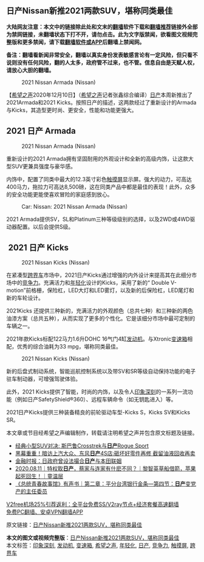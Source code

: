  <h2>日产Nissan新推2021两款SUV，堪称同类最佳</h2> <p class="notice"><b>大陆网友注意：本文中的链接除此处和文末的<a href="https://github.com/bannedbook/fanqiang" >翻墙</a>软件下载和<a href="https://github.com/killgcd/justmysocks/blob/master/README.md">翻墙推荐</a>链接外全部为禁网链接，未翻墙状态下打不开，请勿点击。此为文字版禁闻，欲看图文视频完整版和更多禁闻，请下载<a href="https://github.com/bannedbook/fanqiang">翻墙软件或APP</a>后翻墙上禁闻网。</p><p>备注：翻墙看新闻非常安全，翻墙以真实身份发表敏感言论有一定风险，但只看不说则没有任何风险，翻的人太多，政府管不过来，也不管。信息自由是天赋人权，请放心大胆的翻墙。</b></p>  <div class="entry"> <figure><figcaption>2021 Nissan Armada (Nissan)</figcaption></figure> <p>【<span class='wp_keywordlink_affiliate'><a href="https://www.soundofhope.org" title="希望之声" target="_blank">希望之声</a></span>2020年12月10日】（<a href="https://www.bannedbook.org/bnews/tag/%e5%b8%8c%e6%9c%9b%e4%b9%8b%e5%a3%b0/" class="st_tag internal_tag" rel="tag" title="标签 希望之声 下的日志">希望之声</a>记者张鑫综合编译）<a href="https://www.bannedbook.org/bnews/tag/%E6%97%A5%E4%BA%A7/" class="st_tag internal_tag" rel="tag" title="标签 日产 下的日志">日产</a>本周新推出了2021Armada和2021 Kicks。按照日产的描述，这两款经过了重新设计的Armada与Kicks，其造型更时尚、更安全，性能和功能更强大。</p> <h2>2021 日产 Armada</h2> <figure><figcaption>2021 Nissan Armada (Nissan)</figcaption></figure> <p>重新设计的2021 Armada拥有坚固耐用的外观设计和全新的高级内饰，让这款大型SUV更兼具强度与豪华感。</p> <p>内饰中，配置了同类中最大的12.3英寸彩色<a href="https://www.bannedbook.org/bnews/tag/%e8%a7%a6%e6%91%b8%e5%b1%8f/" class="st_tag internal_tag" rel="tag" title="标签 触摸屏 下的日志">触摸屏</a>显示屏。强大的动力，可高达400马力，拖拉力可高达8,500磅，这在同类产品中都是最佳的表现！此外，众多的安全功能更能使喜欢冒险的家庭感到放心。</p> <figure><figcaption>Car: Nissan: 2021 Nissan Armada (Nissan)</figcaption></figure> <p>2021 Armada提供SV，SL和Platinum三种等级级别的选择，以及2WD或4WD驱动器配置。以后会提供S级。</p>  <h2> 2021 日产 Kicks</h2> <figure><figcaption>2021 Nissan Kicks (Nissan)</figcaption></figure> <p>在紧凑型<a href="https://www.bannedbook.org/bnews/tag/%E8%B7%A8%E7%95%8C%E8%BD%A6/" class="st_tag internal_tag" rel="tag" title="标签 跨界车 下的日志">跨界车</a>市场中，2021日产Kicks通过增强的内外设计来提高其在此细分市场中的<a href="https://www.bannedbook.org/bnews/tag/%E7%AB%9E%E4%BA%89%E5%8A%9B/" class="st_tag internal_tag" rel="tag" title="标签 竞争力 下的日志">竞争力</a>。充满活力和<a href="https://www.bannedbook.org/bnews/tag/%E5%B9%B4%E8%BD%BB%E5%8C%96/" class="st_tag internal_tag" rel="tag" title="标签 年轻化 下的日志">年轻化</a>设计的Kicks，采用了新的“ Double V-motion”前格栅，保险杠，LED大灯和LED雾灯，以及新的后保险杠，LED尾灯和新的车轮设计。</p> <p>2021Kicks 还提供三种新的，充满活力的外观颜色（总共七种）和三种新的两色油漆方案（总共五种），从而实现了更多的个性化。它是该细分市场中最可定制的车辆之一。</p> <p>2021年款Kicks标配122马力1.6升DOHC 16气门4缸<a href="https://www.bannedbook.org/bnews/tag/%e5%8f%91%e5%8a%a8%e6%9c%ba/" class="st_tag internal_tag" rel="tag" title="标签 发动机 下的日志">发动机</a>。与Xtronic<a href="https://www.bannedbook.org/bnews/tag/%E5%8F%98%E9%80%9F%E7%AE%B1/" class="st_tag internal_tag" rel="tag" title="标签 变速箱 下的日志">变速箱</a>相配，优秀的综合油耗为33 mpg，堪称同类最佳。</p> <figure><figcaption>2021 Nissan Kicks (Nissan)</figcaption></figure> <p>新的后盘式制动系统，智能巡航控制系统以及带SV和SR等级自动保持功能的电子驻车制动器，可增强驾驶体验。</p>  <p>此外，2021 Kicks提供了智能，时尚的内饰，以及令人<a href="https://www.bannedbook.org/bnews/tag/%E5%8D%B0%E8%B1%A1%E6%B7%B1%E5%88%BB/" class="st_tag internal_tag" rel="tag" title="标签 印象深刻 下的日志">印象深刻</a>的一系列一流功能（例如日产SafetyShield®360）、远程车辆命令（如无钥匙进入）等。</p> <p>2021日产Kicks提供三种装备精良的前轮驱动车型-Kicks S，Kicks SV和Kicks SR。</p> <p>本文章或节目经希望之声编辑制作，转载请注明希望之声并包含原文标题及链接。</p> <ul class='op-related-articles' title='相关阅读'> <li><a href='https://www.bannedbook.org/bnews/comments/20201027/1420929.html' target='_blank'>经典小型SUV对决: 斯巴鲁Crosstrek与<b>日产</b>Rogue Sport</a></li> <li><a href='https://www.bannedbook.org/bnews/topimagenews/20201019/1416445.html' target='_blank'>黑幕重重！暗访上汽大众、东风<b>日产</b>4S店:砸坏好零件再修 截留油液回收再卖</a></li> <li><a href='https://www.bannedbook.org/bnews/baitai/20200817/1381528.html' target='_blank'>金融时报：日政府曾设法撮合<b>日产</b>与本田联姻</a></li> <li><a href='https://www.bannedbook.org/bnews/taiwannews/20200811/1378562.html' target='_blank'>2020.08.11｜特权取<b>日产</b>，蔡家与连家有什麽不同？｜黎智英草船借箭，苹果起死回生！｜童温层</a></li> <li><a href='https://www.bannedbook.org/bnews/taiwannews/20200810/1377531.html' target='_blank'>《总统青春故事馆》有声书｜第二章：平分台湾银行金条—第四节：<b>日产</b>变党产的主任委员</a></li> </ul> <p class="texttj"> <a href="https://www.bannedbook.org/forum23/topic22702.html" target="_blank">V2free机场25%引荐返利：全平台免费SS/V2ray节点+经济套餐高速翻墙</a><br/> <a href="https://github.com/bannedbook/fanqiang/wiki/%E7%A6%81%E9%97%BB%E7%BD%91%E5%AE%89%E5%8D%93%E7%BF%BB%E5%A2%99%E6%96%B0%E9%97%BBAPP" target="_blank">免费PC翻墙、安卓VPN翻墙APP</a></p><p>原文链接：<a class="src_link"  href="https://www.soundofhope.org/post/452512" target="_blank">日产Nissan新推2021两款SUV，堪称同类最佳</a></p> <a name='sharetosocial'></a>       <div><b>本文的图文或视频完整版</b>：<a href='https://www.bannedbook.org/bnews/comments/20201211/1445765.html'>日产Nissan新推2021两款SUV，堪称同类最佳</a></div>  </div><!--END ENTRY--> <div class="postfooter"> <div>本文标签：<a href="https://www.bannedbook.org/bnews/tag/%E5%8D%B0%E8%B1%A1%E6%B7%B1%E5%88%BB/" rel="tag">印象深刻</a>, <a href="https://www.bannedbook.org/bnews/tag/%e5%8f%91%e5%8a%a8%e6%9c%ba/" rel="tag">发动机</a>, <a href="https://www.bannedbook.org/bnews/tag/%E5%8F%98%E9%80%9F%E7%AE%B1/" rel="tag">变速箱</a>, <a href="https://www.bannedbook.org/bnews/tag/%e5%b8%8c%e6%9c%9b%e4%b9%8b%e5%a3%b0/" rel="tag">希望之声</a>, <a href="https://www.bannedbook.org/bnews/tag/%E5%B9%B4%E8%BD%BB%E5%8C%96/" rel="tag">年轻化</a>, <a href="https://www.bannedbook.org/bnews/tag/%E6%97%A5%E4%BA%A7/" rel="tag">日产</a>, <a href="https://www.bannedbook.org/bnews/tag/%E7%AB%9E%E4%BA%89%E5%8A%9B/" rel="tag">竞争力</a>, <a href="https://www.bannedbook.org/bnews/tag/%e8%a7%a6%e6%91%b8%e5%b1%8f/" rel="tag">触摸屏</a>, <a href="https://www.bannedbook.org/bnews/tag/%E8%B7%A8%E7%95%8C%E8%BD%A6/" rel="tag">跨界车</a></div>  </div><!--END POSTFOOTER--> 
